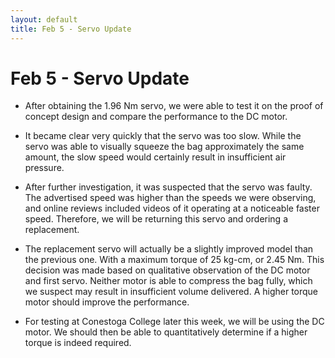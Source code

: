 ```yaml
---
layout: default
title: Feb 5 - Servo Update
---
```

# Feb 5 - Servo Update

-  After obtaining the 1.96 Nm servo, we were able to test it on the proof of concept design and compare the performance to the DC motor.

- It became clear very quickly that the servo was too slow. While the servo was able to visually squeeze the bag approximately the same amount, the slow speed would certainly result in insufficient air pressure.

- After further investigation, it was suspected that the servo was faulty. The advertised speed was higher than the speeds we were observing, and online reviews included videos of it operating at a noticeable faster speed. Therefore, we will be returning this servo and ordering a replacement.

- The replacement servo will actually be a slightly improved model than the previous one. With a maximum torque of 25 kg-cm, or 2.45 Nm. This decision was made based on qualitative observation of the DC motor and first servo. Neither motor is able to compress the bag fully, which we suspect may result in insufficient volume delivered. A higher torque motor should improve the performance.

- For testing at Conestoga College later this week, we will be using the DC motor. We should then be able to quantitatively determine if a higher torque is indeed required.
